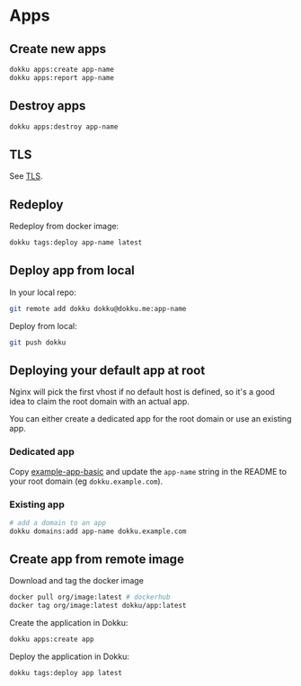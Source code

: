 # Apps

## Create new apps

```bash
dokku apps:create app-name
dokku apps:report app-name
```

## Destroy apps

```bash
dokku apps:destroy app-name
```

## TLS

See [TLS](./tls.md).

## Redeploy

Redeploy from docker image:

```bash
dokku tags:deploy app-name latest
```

## Deploy app from local

In your local repo:

```bash
git remote add dokku dokku@dokku.me:app-name
```

Deploy from local:

```bash
git push dokku
```

## Deploying your default app at root

Nginx will pick the first vhost if no default host is defined, so it's a good idea to claim the root domain with an actual app.

You can either create a dedicated app for the root domain or use an existing app.

### Dedicated app

Copy [example-app-basic](./example-app-basic) and update the `app-name` string in the README to your root domain (eg `dokku.example.com`).

### Existing app

```bash
# add a domain to an app
dokku domains:add app-name dokku.example.com
```

## Create app from remote image

Download and tag the docker image

```bash
docker pull org/image:latest # dockerhub
docker tag org/image:latest dokku/app:latest
```

Create the application in Dokku:

```bash
dokku apps:create app
```

Deploy the application in Dokku:

```bash
dokku tags:deploy app latest
```
